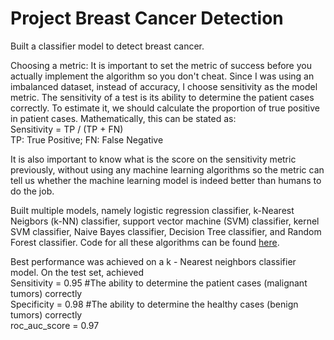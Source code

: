 # Project Breast Cancer Detection
Built a classifier model to detect breast cancer. <br>

Choosing a metric: It is important to set the metric of success before you actually implement the algorithm so you don't cheat. Since I was using an imbalanced dataset, instead of accuracy, I choose sensitivity as the model metric. The sensitivity of a test is its ability to determine the patient cases correctly. To estimate it, we should calculate the proportion of true positive in patient cases. Mathematically, this can be stated as: <br>
Sensitivity = TP / (TP + FN) <br>
TP: True Positive; FN: False Negative <br>

It is also important to know what is the score on the sensitivity metric previously, without using any machine learning algorithms so the metric can tell us whether the machine learning model is indeed better than humans to do the job. <br>

Built multiple models, namely logistic regression classifier, k-Nearest Neigbors (k-NN) classifier, support vector machine (SVM) classifier, kernel SVM classifier, Naive Bayes classifier, Decision Tree classifier, and Random Forest classifier. Code for all these algorithms can be found [here](https://github.com/mehtamishah/Breast-Cancer-Detection). <br>

Best performance was achieved on a k - Nearest neighbors classifier model. On the test set, achieved <br>
Sensitivity = 0.95  #The ability to determine the patient cases (malignant tumors) correctly <br>
Specificity = 0.98  #The ability to determine the healthy cases (benign tumors) correctly <br>
roc_auc_score = 0.97
